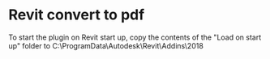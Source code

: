 # Revit convert to pdf
To start the plugin on Revit start up, copy the contents of the "Load on start up" folder to C:\ProgramData\Autodesk\Revit\Addins\2018